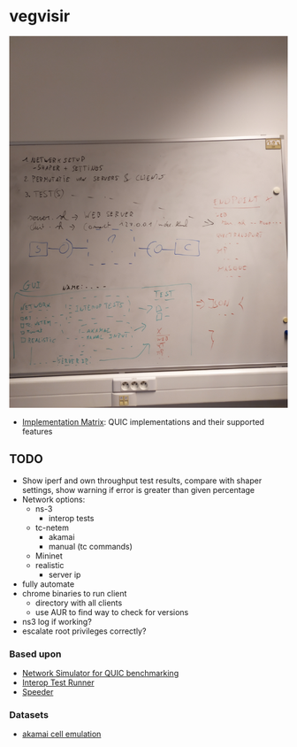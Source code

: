 # vegvisir

![draft](imgs/draft.jpg)

- [Implementation Matrix](https://docs.google.com/spreadsheets/d/1w53XAfaft0BckMvXn0oTrg_6QA2nxHa_DKNJEtBHkXo): QUIC implementations and their supported features

## TODO

- Show iperf and own throughput test results, compare with shaper settings, show warning if error is greater than given percentage
- Network options:	
  - ns-3
    - interop tests
  - tc-netem
    - akamai
    - manual (tc commands)
  - Mininet
  - realistic
    - server ip
- fully automate
- chrome binaries to run client
  - directory with all clients
  - use AUR to find way to check for versions
- ns3 log if working?
- escalate root privileges correctly? 

### Based upon

- [Network Simulator for QUIC benchmarking](https://github.com/marten-seemann/quic-network-simulator)
- [Interop Test Runner](https://github.com/marten-seemann/quic-interop-runner)
- [Speeder](https://speeder.edm.uhasselt.be/)

### Datasets

- [akamai cell emulation](https://github.com/akamai/cell-emulation-util/blob/master/cellular_emulation.sh)